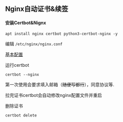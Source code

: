 ## **Nginx自动证书&续签**

#### 安装Certbot&Nignx

```
apt install nginx certbot python3-certbot-nginx -y
```

编辑 `/etc/nginx/nginx.conf`

[基本配置](https://raw.githubusercontent.com/qiuxiuya/qiuxiuya/refs/heads/main/VPS/nginx/nginx.conf)

运行certbot

```
certbot --nginx
```

第一次使用会要求填入邮箱（~~随便写都行~~），同意协议等.

拉完证书certbot会自动修改nginx配置文件并重启

删除证书

```
certbot delete
```
